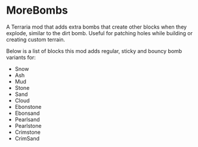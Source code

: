 # MoreBombs
A Terraria mod that adds extra bombs that create other blocks when they explode, similar to the dirt bomb. Useful for patching holes while building or creating custom terrain.


Below is a list of blocks this mod adds regular, sticky and bouncy bomb variants for:

- Snow
- Ash
- Mud
- Stone
- Sand
- Cloud
- Ebonstone
- Ebonsand
- Pearlsand
- Pearlstone
- Crimstone
- CrimSand
